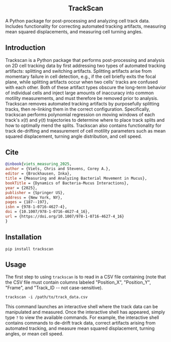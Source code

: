 <h2 align="center">TrackScan</h2>
A Python package for post-processing and analyzing cell track data. Includes functionality for correcting automated tracking artifacts, measuring mean squared displacements, and measuring cell turning angles.

## Introduction
Trackscan is a Python package that performs post-processing and analysis on 2D cell tracking data by first addressing two types of automated tracking artifacts: splitting and switching artifacts. Splitting artifacts arise from momentary failure in cell detection, e.g., if the cell briefly exits the focal plane, while splitting artifacts occur when two cells' tracks are confused with each other. Both of these artifact types obscure the long-term behavior of individual cells and inject large amounts of inaccuracy into common motility measurements, and must therefore be removed prior to analysis. Trackscan removes automated tracking artifacts by purposefully splitting tracks, then re-linking them in the correct configuration. Specifically, trackscan performs polynomial regression on moving windows of each track's $x(t)$ and $y(t)$ trajectories to determine where to place track splits and how to optimally mend the splits. Trackscan also contains functionality for track de-drifting and measurement of cell motility parameters such as mean squared displacement, turning angle distribution, and cell speed.

## Cite
```bibtex
@inbook{viets_measuring_2025,
author = {Viets, Chris and Stevens, Corey A.},
editor = {Brockhausen, Inka},
title = {Measuring and Analyzing Bacterial Movement in Mucus},
bookTitle = {Dynamics of Bacteria-Mucus Interactions},
year = {2025},
publisher = {Springer US},
address = {New York, NY},
pages = {187--197},
isbn = {978-1-0716-4627-4},
doi = {10.1007/978-1-0716-4627-4_16},
url = {https://doi.org/10.1007/978-1-0716-4627-4_16}
}

```

## Installation
```
pip install trackscan
```

## Usage
The first step to using `trackscan` is to read in a CSV file containing (note that the CSV file must contain columns labeled "Position_X", "Position_Y", "Frame", and "Track_ID -- not case-sensitive).
```
trackscan -i /path/to/track_data.csv
```
This command launches an interactive shell where the track data can be manipulated and measured. Once the interactive shell has appeared, simply type `?` to view the available commands. For example, the interactive shell contains commands to de-drift track data, correct artifacts arising from automated tracking, and measure mean squared displacement, turning angles, or mean cell speed.
